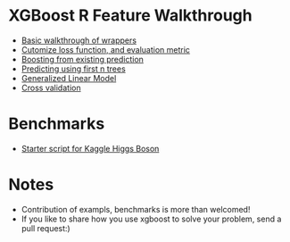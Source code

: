 XGBoost R Feature Walkthrough
====
* [Basic walkthrough of wrappers](basic_walkthrough.R) 
* [Cutomize loss function, and evaluation metric](custom_objective.R)
* [Boosting from existing prediction](boost_from_prediction.R)
* [Predicting using first n trees](predict_first_ntree.R)
* [Generalized Linear Model](generalized_linear_model.R)
* [Cross validation](cross_validation.R)

Benchmarks
====
* [Starter script for Kaggle Higgs Boson](../../demo/kaggle-higgs)
 
Notes
====
* Contribution of exampls, benchmarks is more than welcomed!
* If you like to share how you use xgboost to solve your problem, send a pull request:)
